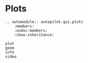 # Plots

```{eval-rst}
.. automodule:: autopilot.gui.plots
    :members:
    :undoc-members:
    :show-inheritance:
```

```{toctree}
plot
geom
info
video
```
